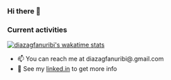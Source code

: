 ### Hi there 👋
### Current activities
[![diazagfanuribi's wakatime stats](https://github-readme-stats.vercel.app/api/wakatime?username=diazagfanuribi)](https://wakatime.com/@diazagfanuribi)



- 📫 You can reach me at diazagfanuribi@.gmail.com
- 📝 See my [linked.in](https://github-readme-stats.vercel.app/api/wakatime?username=diazagfanuribi) to get more info

<!--
**diazagfanuribi/diazagfanuribi** is a ✨ _special_ ✨ repository because its `README.md` (this file) appears on your GitHub profile.
Here are some ideas to get you started:

- 🔭 I’m currently working on ...
- 🌱 I’m currently learning ...
- 👯 I’m looking to collaborate on ...
- 🤔 I’m looking for help with ...
- 💬 Ask me about ...
- 📫 How to reach me: ...
- 😄 Pronouns: ...
- ⚡ Fun fact: ...
-->

